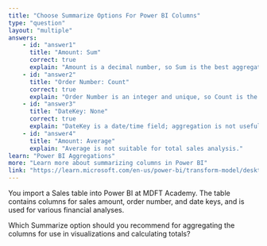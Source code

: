 ```yaml
---
title: "Choose Summarize Options For Power BI Columns"
type: "question"
layout: "multiple"
answers:
    - id: "answer1"
      title: "Amount: Sum"
      correct: true
      explain: "Amount is a decimal number, so Sum is the best aggregation for total sales analysis."
    - id: "answer2"
      title: "Order Number: Count"
      correct: true
      explain: "Order Number is an integer and unique, so Count is the best aggregation for number of orders."
    - id: "answer3"
      title: "DateKey: None"
      correct: true
      explain: "DateKey is a date/time field; aggregation is not useful and can cause loss of detail."
    - id: "answer4"
      title: "Amount: Average"
      explain: "Average is not suitable for total sales analysis."
learn: "Power BI Aggregations"
more: "Learn more about summarizing columns in Power BI"
link: "https://learn.microsoft.com/en-us/power-bi/transform-model/desktop-aggregations"
---
```

You import a Sales table into Power BI at MDFT Academy. The table contains columns for sales amount, order number, and date keys, and is used for various financial analyses.

Which Summarize option should you recommend for aggregating the columns for use in visualizations and calculating totals?

